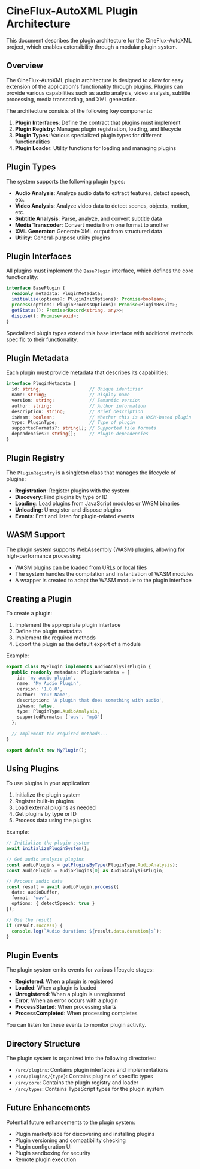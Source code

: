 # CineFlux-AutoXML Plugin Architecture

This document describes the plugin architecture for the CineFlux-AutoXML project, which enables extensibility through a modular plugin system.

## Overview

The CineFlux-AutoXML plugin architecture is designed to allow for easy extension of the application's functionality through plugins. Plugins can provide various capabilities such as audio analysis, video analysis, subtitle processing, media transcoding, and XML generation.

The architecture consists of the following key components:

1. **Plugin Interfaces**: Define the contract that plugins must implement
2. **Plugin Registry**: Manages plugin registration, loading, and lifecycle
3. **Plugin Types**: Various specialized plugin types for different functionalities
4. **Plugin Loader**: Utility functions for loading and managing plugins

## Plugin Types

The system supports the following plugin types:

- **Audio Analysis**: Analyze audio data to extract features, detect speech, etc.
- **Video Analysis**: Analyze video data to detect scenes, objects, motion, etc.
- **Subtitle Analysis**: Parse, analyze, and convert subtitle data
- **Media Transcoder**: Convert media from one format to another
- **XML Generator**: Generate XML output from structured data
- **Utility**: General-purpose utility plugins

## Plugin Interfaces

All plugins must implement the `BasePlugin` interface, which defines the core functionality:

```typescript
interface BasePlugin {
  readonly metadata: PluginMetadata;
  initialize(options?: PluginInitOptions): Promise<boolean>;
  process(options: PluginProcessOptions): Promise<PluginResult>;
  getStatus(): Promise<Record<string, any>>;
  dispose(): Promise<void>;
}
```

Specialized plugin types extend this base interface with additional methods specific to their functionality.

## Plugin Metadata

Each plugin must provide metadata that describes its capabilities:

```typescript
interface PluginMetadata {
  id: string;                  // Unique identifier
  name: string;                // Display name
  version: string;             // Semantic version
  author: string;              // Author information
  description: string;         // Brief description
  isWasm: boolean;             // Whether this is a WASM-based plugin
  type: PluginType;            // Type of plugin
  supportedFormats?: string[]; // Supported file formats
  dependencies?: string[];     // Plugin dependencies
}
```

## Plugin Registry

The `PluginRegistry` is a singleton class that manages the lifecycle of plugins:

- **Registration**: Register plugins with the system
- **Discovery**: Find plugins by type or ID
- **Loading**: Load plugins from JavaScript modules or WASM binaries
- **Unloading**: Unregister and dispose plugins
- **Events**: Emit and listen for plugin-related events

## WASM Support

The plugin system supports WebAssembly (WASM) plugins, allowing for high-performance processing:

- WASM plugins can be loaded from URLs or local files
- The system handles the compilation and instantiation of WASM modules
- A wrapper is created to adapt the WASM module to the plugin interface

## Creating a Plugin

To create a plugin:

1. Implement the appropriate plugin interface
2. Define the plugin metadata
3. Implement the required methods
4. Export the plugin as the default export of a module

Example:

```typescript
export class MyPlugin implements AudioAnalysisPlugin {
  public readonly metadata: PluginMetadata = {
    id: 'my-audio-plugin',
    name: 'My Audio Plugin',
    version: '1.0.0',
    author: 'Your Name',
    description: 'A plugin that does something with audio',
    isWasm: false,
    type: PluginType.AudioAnalysis,
    supportedFormats: ['wav', 'mp3']
  };
  
  // Implement the required methods...
}

export default new MyPlugin();
```

## Using Plugins

To use plugins in your application:

1. Initialize the plugin system
2. Register built-in plugins
3. Load external plugins as needed
4. Get plugins by type or ID
5. Process data using the plugins

Example:

```typescript
// Initialize the plugin system
await initializePluginSystem();

// Get audio analysis plugins
const audioPlugins = getPluginsByType(PluginType.AudioAnalysis);
const audioPlugin = audioPlugins[0] as AudioAnalysisPlugin;

// Process audio data
const result = await audioPlugin.process({
  data: audioBuffer,
  format: 'wav',
  options: { detectSpeech: true }
});

// Use the result
if (result.success) {
  console.log(`Audio duration: ${result.data.duration}s`);
}
```

## Plugin Events

The plugin system emits events for various lifecycle stages:

- **Registered**: When a plugin is registered
- **Loaded**: When a plugin is loaded
- **Unregistered**: When a plugin is unregistered
- **Error**: When an error occurs with a plugin
- **ProcessStarted**: When processing starts
- **ProcessCompleted**: When processing completes

You can listen for these events to monitor plugin activity.

## Directory Structure

The plugin system is organized into the following directories:

- `/src/plugins`: Contains plugin interfaces and implementations
- `/src/plugins/{type}`: Contains plugins of specific types
- `/src/core`: Contains the plugin registry and loader
- `/src/types`: Contains TypeScript types for the plugin system

## Future Enhancements

Potential future enhancements to the plugin system:

- Plugin marketplace for discovering and installing plugins
- Plugin versioning and compatibility checking
- Plugin configuration UI
- Plugin sandboxing for security
- Remote plugin execution
